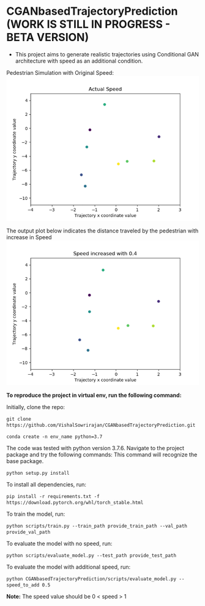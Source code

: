 # **CGANbasedTrajectoryPrediction**  (WORK IS STILL IN PROGRESS - BETA VERSION)

* This project aims to generate realistic trajectories using Conditional GAN architecture with speed as an additional condition.

Pedestrian Simulation with Original Speed:
![OriginalSpeedPlot](https://github.com/VishalSowrirajan/CGANbasedTrajectoryPrediction/blob/master/Plots/Actual%20Speed.gif)

The output plot below indicates the distance traveled by the pedestrian with increase in Speed
![IncreasedSpeedPlot](https://github.com/VishalSowrirajan/CGANbasedTrajectoryPrediction/blob/master/Plots/Speed%200.4.gif)

**To reproduce the project in virtual env, run the following command:**

Initially, clone the repo:
````
git clone https://github.com/VishalSowrirajan/CGANbasedTrajectoryPrediction.git
````

````
conda create -n env_name python=3.7
````
The code was tested with python version 3.7.6.
Navigate to the project package and try the following commands:
This command will recognize the base package.
````
python setup.py install
````

To install all dependencies, run:
````
pip install -r requirements.txt -f https://download.pytorch.org/whl/torch_stable.html
````

To train the model, run:
````
python scripts/train.py --train_path provide_train_path --val_path provide_val_path
````

To evaluate the model with no speed, run:
````
python scripts/evaluate_model.py --test_path provide_test_path
````

To evaluate the model with additional speed, run:
````
python CGANbasedTrajectoryPrediction/scripts/evaluate_model.py --speed_to_add 0.5
````
**Note:** The speed value should be 0 < speed > 1
